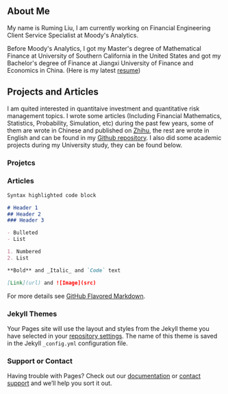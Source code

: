 ## About Me

My name is Ruming Liu, I am currently working on Financial Engineering Client Service Specialist at Moody's Analytics.

Before Moody's Analytics, I got my Master's degree of Mathematical Finance at University of Southern California in the United States and got my Bachelor's degree of Finance at Jiangxi University of Finance and Economics in China. (Here is my latest [resume](www.baidu.com))

 
## Projects and Articles
I am quited interested in quantitaive investment and quantitative risk management topics. I wrote some articles (Including Financial Mathematics, Statistics, Probability, Simulation, etc) during the past few years, some of them are wrote in Chinese and published on [Zhihu](), the rest are wrote in English and can be found in my [Github repository](). I also did some academic projects during my University study, they can be found below. 

### Projetcs

### Articles

```markdown
Syntax highlighted code block

# Header 1
## Header 2
### Header 3

- Bulleted
- List

1. Numbered
2. List

**Bold** and _Italic_ and `Code` text

[Link](url) and ![Image](src)
```

For more details see [GitHub Flavored Markdown](https://guides.github.com/features/mastering-markdown/).

### Jekyll Themes

Your Pages site will use the layout and styles from the Jekyll theme you have selected in your [repository settings](https://github.com/ronming1303/ronming1303.github.io/settings/pages). The name of this theme is saved in the Jekyll `_config.yml` configuration file.

### Support or Contact

Having trouble with Pages? Check out our [documentation](https://docs.github.com/categories/github-pages-basics/) or [contact support](https://support.github.com/contact) and we’ll help you sort it out.

